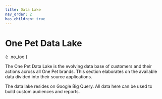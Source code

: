 ```yaml
---
title: Data Lake
nav_order: 2
has_children: true
---
```

# One Pet Data Lake
{: .no_toc }

The One Pet Data Lake is the evolving data base of customers and their actions across all One Pet brands. This section elaborates on the available data divided into their source applications.

The data lake resides on Google Big Query. All data here can be used to build custom audiences and reports.
